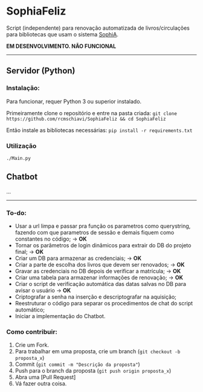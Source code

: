 ﻿# SophiaFeliz
Script (independente) para renovação automatizada de livros/circulações para bibliotecas que usam o sistema [SophiA](http://www.portalsophia.com.br).

**EM DESENVOLVIMENTO. NÃO FUNCIONAL**

---

## Servidor (Python)

### Instalação:
Para funcionar, requer Python 3 ou superior instalado.

Primeiramente clone o repositório e entre na pasta criada:
`git clone https://github.com/rcmschiavi/SophiaFeliz && cd SophiaFeliz`

Então instale as bibliotecas necessárias:
`pip install -r requirements.txt`

### Utilização
`./Main.py`             

## Chatbot
...

---

### To-do:

- Usar a url limpa e passar pra função os parametros como querystring, fazendo com que parametros de sessão e demais fiquem como constantes no código; -> **OK**
- Tornar os parâmetros de login dinâmicos para extrair do DB do projeto final; -> **OK**
- Criar um DB para armazenar as credenciais; -> **OK**
- Criar a parte de escolha dos livros que devem ser renovados; -> **OK**
- Gravar as credenciais no DB depois de verificar a matrícula; -> **OK**
- Criar uma tabela para armazenar informações de renovação; -> **OK**
- Criar o script de verificação automática das datas salvas no DB para avisar o usuário -> **OK**
- Criptografar a senha na inserção e descriptografar na aquisição;
- Reestruturar o código para separar os procedimentos de chat do script automático;
- Iniciar a implementação do Chatbot.

### Como contribuir:

1. Crie um Fork.
2. Para trabalhar em uma proposta, crie um branch (`git checkout -b proposta_x`)
3. Commit (`git commit -m "Descrição da proposta"`)
4. Push para o branch da proposta (`git push origin proposta_x`)
5. Abra uma [Pull Request]
6. Vá fazer outra coisa.

